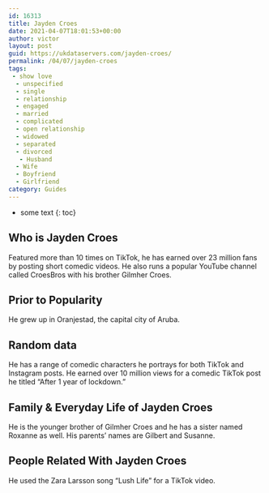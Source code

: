 ```yaml
---
id: 16313
title: Jayden Croes
date: 2021-04-07T18:01:53+00:00
author: victor
layout: post
guid: https://ukdataservers.com/jayden-croes/
permalink: /04/07/jayden-croes
tags:
 - show love
  - unspecified
  - single
  - relationship
  - engaged
  - married
  - complicated
  - open relationship
  - widowed
  - separated
  - divorced
   - Husband
  - Wife
  - Boyfriend
  - Girlfriend
category: Guides
---
```


* some text
{: toc}


## Who is Jayden Croes



Featured more than 10 times on TikTok, he has earned over 23 million fans by posting short comedic videos. He also runs a popular YouTube channel called CroesBros with his brother Gilmher Croes. 

                
                
                
## Prior to Popularity



He grew up in Oranjestad, the capital city of Aruba. 

                
                
                
## Random data



He has a range of comedic characters he portrays for both TikTok and Instagram posts. He earned over 10 million views for a comedic TikTok post he titled &#8220;After 1 year of lockdown.&#8221; 

                
                
                
## Family & Everyday Life of Jayden Croes



He is the younger brother of Gilmher Croes and he has a sister named Roxanne as well. His parents&#8217; names are Gilbert and Susanne.

                
                
                
## People Related With Jayden Croes



He used the Zara Larsson song &#8220;Lush Life&#8221; for a TikTok video.

                
              
            
          
          
          